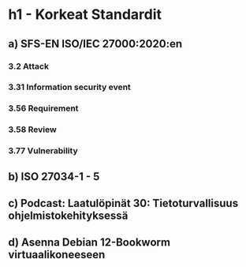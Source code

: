 # h1 - Korkeat Standardit

## a) SFS-EN ISO/IEC 27000:2020:en

### 3.2 Attack

### 3.31 Information security event

### 3.56 Requirement

### 3.58 Review

### 3.77 Vulnerability

## b) ISO 27034-1 - 5


## c) Podcast: Laatulöpinät 30: Tietoturvallisuus ohjelmistokehityksessä


## d) Asenna Debian 12-Bookworm virtuaalikoneeseen
